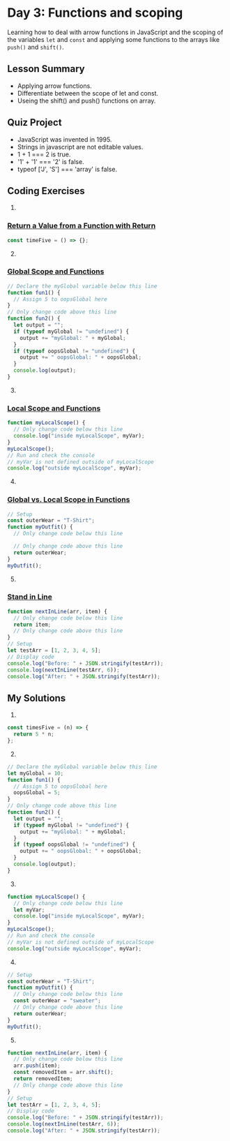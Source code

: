 # Day 3: Functions and scoping

Learning how to deal with arrow functions in JavaScript and the scoping of the variables `let` and `const` and applying some functions to the arrays like `push()` and `shift()`.

## Lesson Summary

- Applying arrow functions.
- Differentiate between the scope of let and const.
- Useing the shift() and push() functions on array.

## Quiz Project 
- JavaScript was invented in 1995.
- Strings in javascript are not editable values.
- 1 + 1 === 2 is true.
- '1' + '1' === '2' is false.
- typeof ['J', 'S'] === 'array' is false.

## Coding Exercises

1.

### [Return a Value from a Function with Return](https://www.freecodecamp.org/learn/javascript-algorithms-and-data-structures/basic-javascript/return-a-value-from-a-function-with-return)

```javascript
const timeFive = () => {};
```

2.

### [Global Scope and Functions](https://www.freecodecamp.org/learn/javascript-algorithms-and-data-structures/basic-javascript/global-scope-and-functions)

```javascript
// Declare the myGlobal variable below this line
function fun1() {
  // Assign 5 to oopsGlobal here
}
// Only change code above this line
function fun2() {
  let output = "";
  if (typeof myGlobal != "undefined") {
    output += "myGlobal: " + myGlobal;
  }
  if (typeof oopsGlobal != "undefined") {
    output += " oopsGlobal: " + oopsGlobal;
  }
  console.log(output);
}
```

3.

### [Local Scope and Functions](https://www.freecodecamp.org/learn/javascript-algorithms-and-data-structures/basic-javascript/local-scope-and-functions)

```javascript
function myLocalScope() {
  // Only change code below this line
  console.log("inside myLocalScope", myVar);
}
myLocalScope();
// Run and check the console
// myVar is not defined outside of myLocalScope
console.log("outside myLocalScope", myVar);
```

4.

### [Global vs. Local Scope in Functions](https://www.freecodecamp.org/learn/javascript-algorithms-and-data-structures/basic-javascript/global-vs--local-scope-in-functions)

```javascript
// Setup
const outerWear = "T-Shirt";
function myOutfit() {
  // Only change code below this line

  // Only change code above this line
  return outerWear;
}
myOutfit();
```

5.

### [Stand in Line](https://www.freecodecamp.org/learn/javascript-algorithms-and-data-structures/basic-javascript/stand-in-line)

```javascript
function nextInLine(arr, item) {
  // Only change code below this line
  return item;
  // Only change code above this line
}
// Setup
let testArr = [1, 2, 3, 4, 5];
// Display code
console.log("Before: " + JSON.stringify(testArr));
console.log(nextInLine(testArr, 6));
console.log("After: " + JSON.stringify(testArr));
```

## My Solutions

1.

```javascript
const timesFive = (n) => {
  return 5 * n;
};
```

2.

```javascript
// Declare the myGlobal variable below this line
let myGlobal = 10;
function fun1() {
  // Assign 5 to oopsGlobal here
  oopsGlobal = 5;
}
// Only change code above this line
function fun2() {
  let output = "";
  if (typeof myGlobal != "undefined") {
    output += "myGlobal: " + myGlobal;
  }
  if (typeof oopsGlobal != "undefined") {
    output += " oopsGlobal: " + oopsGlobal;
  }
  console.log(output);
}
```

3.

```javascript
function myLocalScope() {
  // Only change code below this line
  let myVar;
  console.log("inside myLocalScope", myVar);
}
myLocalScope();
// Run and check the console
// myVar is not defined outside of myLocalScope
console.log("outside myLocalScope", myVar);
```

4.

```javascript
// Setup
const outerWear = "T-Shirt";
function myOutfit() {
  // Only change code below this line
  const outerWear = "sweater";
  // Only change code above this line
  return outerWear;
}
myOutfit();
```

5.

```javascript
function nextInLine(arr, item) {
  // Only change code below this line
  arr.push(item);
  const removedItem = arr.shift();
  return removedItem;
  // Only change code above this line
}
// Setup
let testArr = [1, 2, 3, 4, 5];
// Display code
console.log("Before: " + JSON.stringify(testArr));
console.log(nextInLine(testArr, 6));
console.log("After: " + JSON.stringify(testArr));
```

